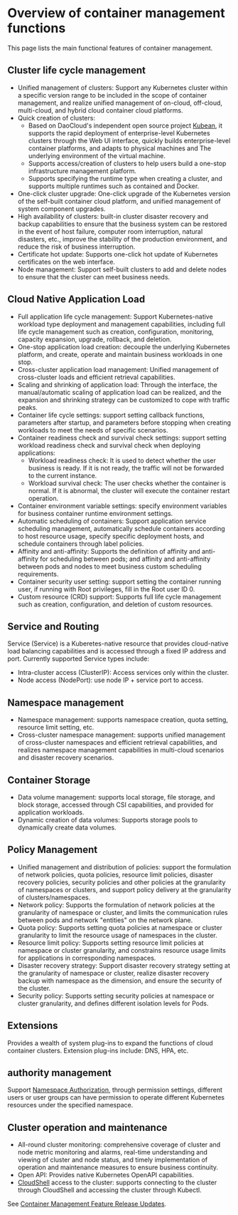 # Overview of container management functions

This page lists the main functional features of container management.

## Cluster life cycle management

- Unified management of clusters: Support any Kubernetes cluster within a specific version range to be included in the scope of container management, and realize unified management of on-cloud, off-cloud, multi-cloud, and hybrid cloud container cloud platforms.
- Quick creation of clusters:
    - Based on DaoCloud's independent open source project [Kubean](https://github.com/kubean-io/kubean), it supports the rapid deployment of enterprise-level Kubernetes clusters through the Web UI interface, quickly builds enterprise-level container platforms, and adapts to physical machines and The underlying environment of the virtual machine.
    - Supports access/creation of clusters to help users build a one-stop infrastructure management platform.
    - Supports specifying the runtime type when creating a cluster, and supports multiple runtimes such as contained and Docker.
- One-click cluster upgrade: One-click upgrade of the Kubernetes version of the self-built container cloud platform, and unified management of system component upgrades.
- High availability of clusters: built-in cluster disaster recovery and backup capabilities to ensure that the business system can be restored in the event of host failure, computer room interruption, natural disasters, etc., improve the stability of the production environment, and reduce the risk of business interruption.
- Certificate hot update: Supports one-click hot update of Kubernetes certificates on the web interface.
- Node management: Support self-built clusters to add and delete nodes to ensure that the cluster can meet business needs.

## Cloud Native Application Load

- Full application life cycle management: Support Kubernetes-native workload type deployment and management capabilities, including full life cycle management such as creation, configuration, monitoring, capacity expansion, upgrade, rollback, and deletion.
- One-stop application load creation: decouple the underlying Kubernetes platform, and create, operate and maintain business workloads in one stop.
- Cross-cluster application load management: Unified management of cross-cluster loads and efficient retrieval capabilities.
- Scaling and shrinking of application load: Through the interface, the manual/automatic scaling of application load can be realized, and the expansion and shrinking strategy can be customized to cope with traffic peaks.
- Container life cycle settings: support setting callback functions, parameters after startup, and parameters before stopping when creating workloads to meet the needs of specific scenarios.
- Container readiness check and survival check settings: support setting workload readiness check and survival check when deploying applications:
    - Workload readiness check: It is used to detect whether the user business is ready. If it is not ready, the traffic will not be forwarded to the current instance.
    - Workload survival check: The user checks whether the container is normal. If it is abnormal, the cluster will execute the container restart operation.
- Container environment variable settings: specify environment variables for business container runtime environment settings.
- Automatic scheduling of containers: Support application service scheduling management, automatically schedule containers according to host resource usage, specify specific deployment hosts, and schedule containers through label policies.
- Affinity and anti-affinity: Supports the definition of affinity and anti-affinity for scheduling between pods; and affinity and anti-affinity between pods and nodes to meet business custom scheduling requirements.
- Container security user setting: support setting the container running user, if running with Root privileges, fill in the Root user ID 0.
- Custom resource (CRD) support: Supports full life cycle management such as creation, configuration, and deletion of custom resources.

## Service and Routing

Service (Service) is a Kuberetes-native resource that provides cloud-native load balancing capabilities and is accessed through a fixed IP address and port. Currently supported Service types include:

- Intra-cluster access (ClusterIP): Access services only within the cluster.
- Node access (NodePort): use node IP + service port to access.

## Namespace management

- Namespace management: supports namespace creation, quota setting, resource limit setting, etc.
- Cross-cluster namespace management: supports unified management of cross-cluster namespaces and efficient retrieval capabilities, and realizes namespace management capabilities in multi-cloud scenarios and disaster recovery scenarios.

## Container Storage

- Data volume management: supports local storage, file storage, and block storage, accessed through CSI capabilities, and provided for application workloads.
- Dynamic creation of data volumes: Supports storage pools to dynamically create data volumes.

## Policy Management

- Unified management and distribution of policies: support the formulation of network policies, quota policies, resource limit policies, disaster recovery policies, security policies and other policies at the granularity of namespaces or clusters, and support policy delivery at the granularity of clusters/namespaces.
- Network policy: Supports the formulation of network policies at the granularity of namespace or cluster, and limits the communication rules between pods and network "entities" on the network plane.
- Quota policy: Supports setting quota policies at namespace or cluster granularity to limit the resource usage of namespaces in the cluster.
- Resource limit policy: Supports setting resource limit policies at namespace or cluster granularity, and constrains resource usage limits for applications in corresponding namespaces.
- Disaster recovery strategy: Support disaster recovery strategy setting at the granularity of namespace or cluster, realize disaster recovery backup with namespace as the dimension, and ensure the security of the cluster.
- Security policy: Supports setting security policies at namespace or cluster granularity, and defines different isolation levels for Pods.

## Extensions

Provides a wealth of system plug-ins to expand the functions of cloud container clusters. Extension plug-ins include: DNS, HPA, etc.

## authority management

Support [Namespace Authorization](../user-guide/permissions/cluster-ns-auth.md), through permission settings, different users or user groups can have permission to operate different Kubernetes resources under the specified namespace.

## Cluster operation and maintenance

- All-round cluster monitoring: comprehensive coverage of cluster and node metric monitoring and alarms, real-time understanding and viewing of cluster and node status, and timely implementation of operation and maintenance measures to ensure business continuity.
- Open API: Provides native Kubernetes OpenAPI capabilities.
- [CloudShell](../../community/cloudtty.md) access to the cluster: supports connecting to the cluster through CloudShell and accessing the cluster through Kubectl.

See [Container Management Feature Release Updates](./news.md).